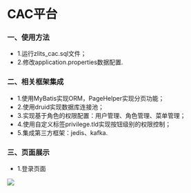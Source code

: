 # CAC平台
### 一、使用方法
* 1.运行zlits_cac.sql文件；
* 2.修改application.properties数据配置.

### 二、相关框架集成
* 1.使用MyBatis实现ORM，PageHelper实现分页功能；
* 2.使用druid实现数据库连接池；
* 3.实现基于角色的权限配置：用户管理、角色管理、菜单管理；
* 4.使用自定义标签privilege.tld实现按钮级别的权限控制；
* 5.集成第三方框架：jedis、kafka.

### 三、页面展示
* 1.登录页面
<img src="https://github.com/o99o/CAC_SpringBoot/tree/master/src/main/resources/static/readme/1.login.png" />
